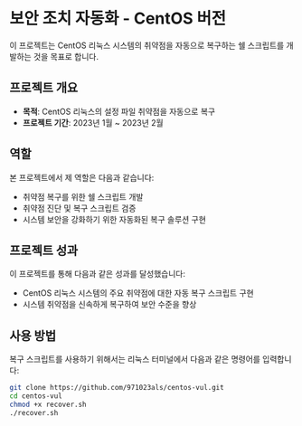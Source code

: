 # 보안 조치 자동화 - CentOS 버전

이 프로젝트는 CentOS 리눅스 시스템의 취약점을 자동으로 복구하는 쉘 스크립트를 개발하는 것을 목표로 합니다.

## 프로젝트 개요

- **목적**: CentOS 리눅스의 설정 파일 취약점을 자동으로 복구
- **프로젝트 기간**: 2023년 1월 ~ 2023년 2월

## 역할

본 프로젝트에서 제 역할은 다음과 같습니다:

- 취약점 복구를 위한 쉘 스크립트 개발
- 취약점 진단 및 복구 스크립트 검증
- 시스템 보안을 강화하기 위한 자동화된 복구 솔루션 구현

## 프로젝트 성과

이 프로젝트를 통해 다음과 같은 성과를 달성했습니다:

- CentOS 리눅스 시스템의 주요 취약점에 대한 자동 복구 스크립트 구현
- 시스템 취약점을 신속하게 복구하여 보안 수준을 향상

## 사용 방법

복구 스크립트를 사용하기 위해서는 리눅스 터미널에서 다음과 같은 명령어를 입력합니다:

```bash
git clone https://github.com/971023als/centos-vul.git
cd centos-vul
chmod +x recover.sh
./recover.sh
